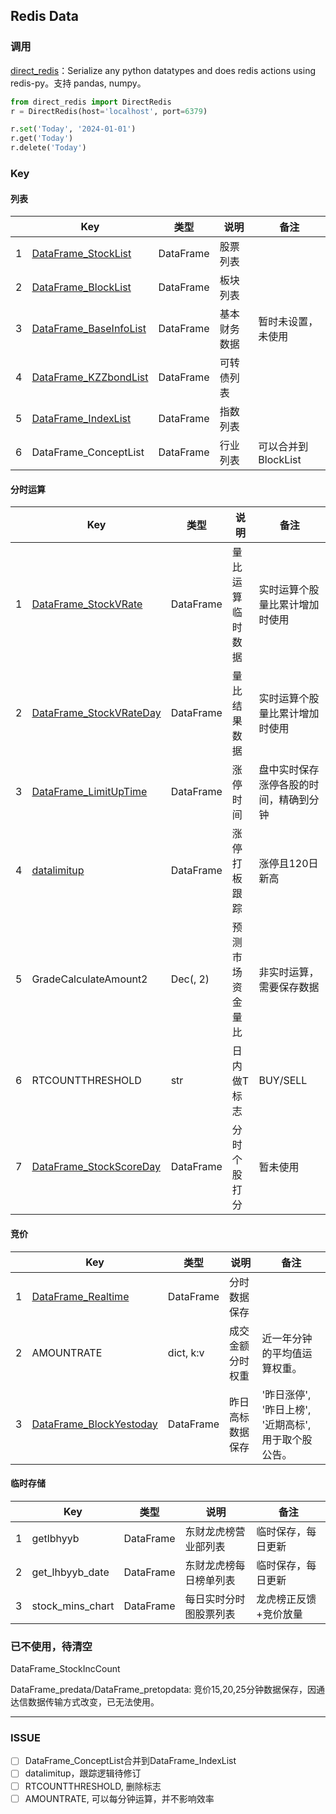 ## Redis Data

### 调用

[direct_redis](https://github.com/yonghee12/direct-redis)：Serialize any python datatypes and does redis actions using redis-py。支持 pandas, numpy。

```python
from direct_redis import DirectRedis
r = DirectRedis(host='localhost', port=6379)

r.set('Today', '2024-01-01')
r.get('Today')
r.delete('Today')
```

### Key

#### 列表

|      | Key                                                       | 类型      | 说明             | 备注                                   |
| ---- | --------------------------------------------------------- | --------- | ---------------- | -------------------------------------- |
| 1    | [DataFrame_StockList](redis/DataFrame_StockList.md)       | DataFrame | 股票列表         |                                        |
| 2    | [DataFrame_BlockList](redis/DataFrame_BlockList.md)       | DataFrame | 板块列表         |                                        |
| 3    | [DataFrame_BaseInfoList](redis/DataFrame_BaseInfoList.md) | DataFrame | 基本财务数据     | 暂时未设置，未使用                     |
| 4    | [DataFrame_KZZbondList](redis/DataFrame_KZZbondList.md)   | DataFrame | 可转债列表       |                                        |
| 5    | [DataFrame_IndexList](redis/DataFrame_IndexList.md)       | DataFrame | 指数列表         |                                        |
| 6 | DataFrame_ConceptList   | DataFrame | 行业列表 | 可以合并到 BlockList |

#### 分时运算


|      | Key                                                         | 类型      | 说明             | 备注                                   |
| ---- | ----------------------------------------------------------- | --------- | ---------------- | -------------------------------------- |
| 1    | [DataFrame_StockVRate](redis/DataFrame_StockVRate.md)       | DataFrame | 量比运算临时数据 | 实时运算个股量比累计增加时使用         |
| 2    | [DataFrame_StockVRateDay](redis/DataFrame_StockVRateDay.md) | DataFrame | 量比结果数据     | 实时运算个股量比累计增加时使用         |
| 3    | [DataFrame_LimitUpTime](redis/DataFrame_LimitUpTime.md)     | DataFrame | 涨停时间         | 盘中实时保存涨停各股的时间，精确到分钟 |
| 4    | [datalimitup](redis/datalimitup.md)                         | DataFrame | 涨停打板跟踪     | 涨停且120日新高                        |
| 5    | GradeCalculateAmount2                                       | Dec(, 2)  | 预测市场资金量比 | 非实时运算，需要保存数据               |
| 6    | RTCOUNTTHRESHOLD                                            | str       | 日内做T标志      | BUY/SELL                               |
| 7    | [DataFrame_StockScoreDay](redis/DataFrame_StockScoreDay.md) | DataFrame | 分时个股打分     | 暂未使用                               |

#### 竞价

|      | Key                                                         | 类型      | 说明             | 备注                                                |
| ---- | ----------------------------------------------------------- | --------- | ---------------- | --------------------------------------------------- |
| 1    | [DataFrame_Realtime](redis/DataFrame_Realtime.md)           | DataFrame | 分时数据保存     |                                                     |
| 2    | AMOUNTRATE                                                  | dict, k:v | 成交金额分时权重 | 近一年分钟的平均值运算权重。                        |
| 3    | [DataFrame_BlockYestoday](redis/DataFrame_BlockYestoday.md) | DataFrame | 昨日高标数据保存 | '昨日涨停', '昨日上榜', '近期高标',用于取个股公告。 |

#### 临时存储

|      | Key              | 类型      | 说明                   | 备注                  |
| ---- | ---------------- | --------- | ---------------------- | --------------------- |
| 1    | getlbhyyb        | DataFrame | 东财龙虎榜营业部列表   | 临时保存，每日更新    |
| 2    | get_lhbyyb_date  | DataFrame | 东财龙虎榜每日榜单列表 | 临时保存，每日更新    |
| 3    | stock_mins_chart | DataFrame | 每日实时分时图股票列表 | 龙虎榜正反馈+竞价放量 |



### 已不使用，待清空

DataFrame_StockIncCount

DataFrame_predata/DataFrame_pretopdata: 竞价15,20,25分钟数据保存，因通达信数据传输方式改变，已无法使用。



---

### ISSUE

- [ ] DataFrame_ConceptList合并到DataFrame_IndexList
- [ ] datalimitup，跟踪逻辑待修订
- [ ] RTCOUNTTHRESHOLD, 删除标志
- [ ] AMOUNTRATE, 可以每分钟运算，并不影响效率
